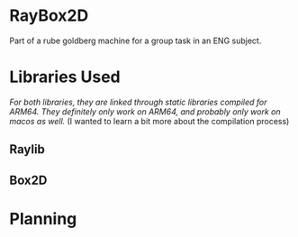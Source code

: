 # RayBox2D

Part of a rube goldberg machine for a group task in an ENG subject.



# Libraries Used 
*For both libraries, they are linked through static libraries compiled for ARM64. They definitely only work on ARM64, and probably only work on macos as well.* (I wanted to learn a bit more about the compilation process)

## Raylib 

## Box2D 

# Planning 

